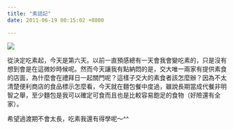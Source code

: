 ```yaml
---
title: "素話記"
date: 2011-06-19 00:15:02 +0800

---
```


![](/images/slum-area/24_0.jpg)
<p>從決定吃素起，今天是第六天。以前一直預感總有一天會我會變吃素的，只是沒有想到會是在這微妙時候呢。然而今天讓我有點納悶的是，交大唯一兩家有提供素食的店面，為什麼會在禮拜日一起關門呢？這樣子交大的素食者該怎麼辦？因為不太清楚便利商店的食品標示怎麼看，今天就在麵包餐中度過，雖說長期當成代餐非明智之舉，至少麵包是我可以確定可食而且也是比較容易飽足的食物（好險還有全家）。</p><p>希望過渡期不會太長，吃素我還有得學呢～^^</p>
